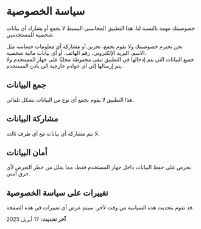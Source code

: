 # سياسة الخصوصية

خصوصيتك مهمة بالنسبة لنا. هذا التطبيق المحاسبي البسيط لا يجمع أو يشارك أي بيانات شخصية للمستخدمين.

نحن نحترم خصوصيتك ولا نقوم بجمع، تخزين أو مشاركة أي معلومات حساسة مثل الاسم، البريد الإلكتروني، رقم الهاتف، أو أي بيانات مالية شخصية.  
جميع البيانات التي يتم إدخالها في التطبيق تبقى محفوظة محليًا على جهاز المستخدم ولا يتم إرسالها إلى أي خوادم خارجية الى باذن المستخدم.

## جمع البيانات
هذا التطبيق لا يقوم بجمع أي نوع من البيانات بشكل تلقائي.

## مشاركة البيانات
لا يتم مشاركة أي بيانات مع أي طرف ثالث.

## أمان البيانات
نحرص على حفظ البيانات داخل جهاز المستخدم فقط، مما يقلل من خطر التعرض لأي خرق أمني.

## تغييرات على سياسة الخصوصية
قد نقوم بتحديث هذه السياسة من وقت لآخر. سيتم عرض أي تغييرات في هذه الصفحة.

**آخر تحديث:** 17 أبريل 2025
